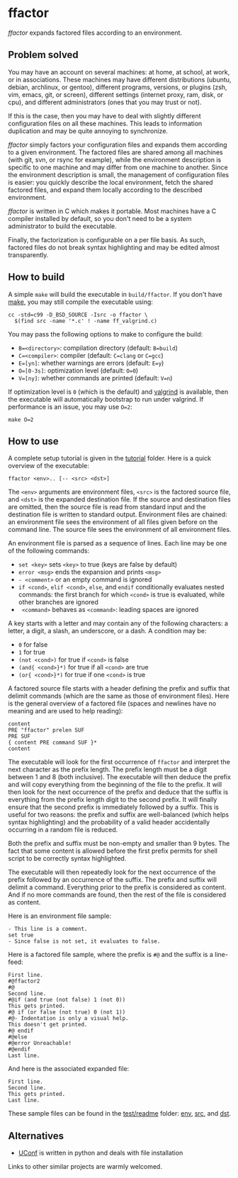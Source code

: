 ffactor
=======

*ffactor* expands factored files according to an environment.


Problem solved
--------------

You may have an account on several machines: at home, at school, at
work, or in associations. These machines may have different
distributions (ubuntu, debian, archlinux, or gentoo), different
programs, versions, or plugins (zsh, vim, emacs, git, or screen),
different settings (internet proxy, ram, disk, or cpu), and different
administrators (ones that you may trust or not).

If this is the case, then you may have to deal with slightly different
configuration files on all these machines. This leads to information
duplication and may be quite annoying to synchronize.

*ffactor* simply factors your configuration files and expands them
according to a given environment. The factored files are shared among
all machines (with git, svn, or rsync for example), while the
environment description is specific to one machine and may differ from
one machine to another. Since the environment description is small,
the management of configuration files is easier: you quickly describe
the local environment, fetch the shared factored files, and expand
them locally according to the described environment.

*ffactor* is written in C which makes it portable. Most machines have
a C compiler installed by default, so you don't need to be a system
administrator to build the executable.

Finally, the factorization is configurable on a per file basis. As
such, factored files do not break syntax highlighting and may be
edited almost transparently.


How to build
------------

A simple `make` will build the executable in `build/ffactor`. If you
don't have [make](https://en.wikipedia.org/wiki/Make_%28software%29),
you may still compile the executable using:

    cc -std=c99 -D_BSD_SOURCE -Isrc -o ffactor \
      $(find src -name '*.c' ! -name ff_valgrind.c)

You may pass the following options to make to configure the build:
- `B=<directory>`: compilation directory (default: `B=build`)
- `C=<compiler>`: compiler (default: `C=clang` or `C=gcc`)
- `E=[yn]`: whether warnings are errors (default: `E=y`)
- `O=[0-3s]`: optimization level (default: `O=0`)
- `V=[ny]`: whether commands are printed (default: `V=n`)

If optimization level is `0` (which is the default) and
[valgrind](https://en.wikipedia.org/wiki/Valgrind) is available, then
the executable will automatically bootstrap to run under valgrind. If
performance is an issue, you may use `O=2`:

    make O=2


How to use
----------

A complete setup tutorial is given in the [tutorial](tutorial) folder.
Here is a quick overview of the executable:

    ffactor <env>.. [-- <src> <dst>]

The `<env>` arguments are environment files, `<src>` is the factored
source file, and `<dst>` is the expanded destination file. If the
source and destination files are omitted, then the source file is read
from standard input and the destination file is written to standard
output. Environment files are chained: an environment file sees the
environment of all files given before on the command line. The source
file sees the environment of all environment files.

An environment file is parsed as a sequence of lines. Each line may be
one of the following commands:
- `set <key>` sets `<key>` to true (keys are false by default)
- `error <msg>` ends the expansion and prints `<msg>`
- `- <comment>` or an empty command is ignored
- `if <cond>`, `elif <cond>`, `else`, and `endif` conditionally
  evaluates nested commands: the first branch for which `<cond>` is
  true is evaluated, while other branches are ignored
- ` <command>` behaves as `<command>`: leading spaces are ignored

A key starts with a letter and may contain any of the following
characters: a letter, a digit, a slash, an underscore, or a dash. A
condition may be:
- `0` for false
- `1` for true
- `(not <cond>)` for true if `<cond>` is false
- `(and{ <cond>}*)` for true if all `<cond>` are true
- `(or{ <cond>}*)` for true if one `<cond>` is true

A factored source file starts with a header defining the prefix and
suffix that delimit commands (which are the same as those of
environment files). Here is the general overview of a factored file
(spaces and newlines have no meaning and are used to help reading):

    content
    PRE "ffactor" prelen SUF
    PRE SUF
    { content PRE command SUF }*
    content

The executable will look for the first occurrence of `ffactor` and
interpret the next character as the prefix length. The prefix length
must be a digit between 1 and 8 (both inclusive). The executable will
then deduce the prefix and will copy everything from the beginning of
the file to the prefix. It will then look for the next occurrence of
the prefix and deduce that the suffix is everything from the prefix
length digit to the second prefix. It will finally ensure that the
second prefix is immediately followed by a suffix. This is useful for
two reasons: the prefix and suffix are well-balanced (which helps
syntax highlighting) and the probability of a valid header
accidentally occurring in a random file is reduced.

Both the prefix and suffix must be non-empty and smaller than 9 bytes.
The fact that some content is allowed before the first prefix permits
for shell script to be correctly syntax highlighted.

The executable will then repeatedly look for the next occurrence of
the prefix followed by an occurrence of the suffix. The prefix and
suffix will delimit a command. Everything prior to the prefix is
considered as content. And if no more commands are found, then the
rest of the file is considered as content.

Here is an environment file sample:

    - This line is a comment.
    set true
    - Since false is not set, it evaluates to false.

Here is a factored file sample, where the prefix is `#@` and the
suffix is a line-feed:

    First line.
    #@ffactor2
    #@
    Second line.
    #@if (and true (not false) 1 (not 0))
    This gets printed.
    #@ if (or false (not true) 0 (not 1))
    #@- Indentation is only a visual help.
    This doesn't get printed.
    #@ endif
    #@else
    #@error Unreachable!
    #@endif
    Last line.

And here is the associated expanded file:

    First line.
    Second line.
    This gets printed.
    Last line.

These sample files can be found in the [test/readme](test/readme)
folder: [env](test/readme/env), [src](test/readme/in), and
[dst](test/readme/out.oracle).


Alternatives
------------

- [UConf](https://github.com/rbarrois/uconf) is written in python and
  deals with file installation

Links to other similar projects are warmly welcomed.
